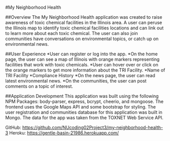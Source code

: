 #My Neighborhood Health

##Overview
The My Neighborhood Health application was created to raise awareness of toxic chemical facilities in the Illinois area. A user can peruse the Illinois map to identify toxic chemical facilities locations and can link out to learn more about each toxic chemical. The user can also join communities have conversations on environmental topics, or catch up on environmental news. 

##User Experience
*User can register or log into the app.
*On the home page, the user can see a map of Illinois with orange markers representing facilities that work with toxic chemicals.
*User can hover over or click on the orange markers to get more information about the TRI Facility. 
  *Name of TRI Facility
  *Compliance History
*On the news page, the user can read latest environmental news.
*On the communities, the user can post comments on a topic of interest. 

##Application Development
This application was built using the following NPM Packages: body-parser, express, bcrypt, cheerio, and mongoose. The frontend uses the Google Maps API and some bootstrap for styling. The user registration and communities database for this application was built in Mongo. The data for the app was taken from the TOXNET Web Service API.

GitHub: https://github.com/NUcoding02Project3/my-neighborhood-health-3 
Heroku: https://gentle-basin-21986.herokuapp.com/




